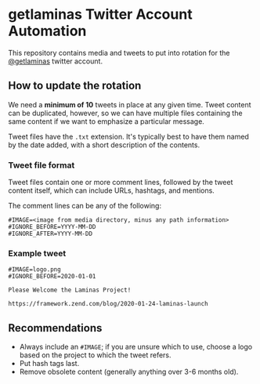 # getlaminas Twitter Account Automation

This repository contains media and tweets to put into rotation for the
[@getlaminas](https://twitter.com/getlaminas) twitter account.

## How to update the rotation

We need a **minimum of 10** tweets in place at any given time. Tweet content can
be duplicated, however, so we can have multiple files containing the same
content if we want to emphasize a particular message.

Tweet files have the `.txt` extension. It's typically best to have them named by
the date added, with a short description of the contents.

### Tweet file format

Tweet files contain one or more comment lines, followed by the tweet content
itself, which can include URLs, hashtags, and mentions.

The comment lines can be any of the following:

```text
#IMAGE=<image from media directory, minus any path information>
#IGNORE_BEFORE=YYYY-MM-DD
#IGNORE_AFTER=YYYY-MM-DD
```

### Example tweet

```text
#IMAGE=logo.png
#IGNORE_BEFORE=2020-01-01

Please Welcome the Laminas Project!

https://framework.zend.com/blog/2020-01-24-laminas-launch
```

## Recommendations

- Always include an `#IMAGE`; if you are unsure which to use, choose a logo
  based on the project to which the tweet refers.
- Put hash tags last.
- Remove obsolete content (generally anything over 3-6 months old).
